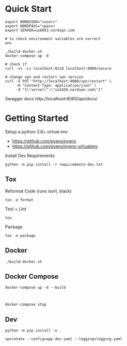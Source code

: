 


# Quick Start

```
export NORDUSER="<user>"
export NORDPASS="<pass>
export SERVER=us6053.nordvpn.com

# to check environment variables are correct
env

./build-docker.sh
docker-compose up -d

# check if
curl -vv -Lx localhost:8118 localhost:8080/secure

# change vpn and restart vpn service
curl -X PUT "http://localhost:8080/vpn/restart" \
     -H "Content-Type: application/json" \
     -d "{\"server\":\"us5426.nordvpn.com\"}"
```
Swagger docs http://localhost:8080/api/docs/


# Getting Started

Setup a python 3.8+ virtual env

- https://github.com/pyenv/pyenv <br>
- https://github.com/pyenv/pyenv-virtualenv <br>


Install Dev Requirements

```
python -m pip install -r requirements-dev.txt
```



## Tox

Reformat Code (runs isort, black)

```
tox -e format
```


Test + Lint

```
tox
```


Package
```
tox -e package
```


## Docker

```
./build-docker.sh
```


## Docker Compose

```
docker-compose up -d --build



docker-compose stop
```



## Dev

```
python -m pip install -e .

vpnrotate --config=app.dev.yaml --logging=logging.yaml
```
